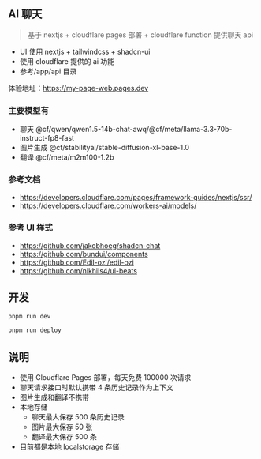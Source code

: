 ## AI 聊天

> 基于 nextjs + cloudflare pages 部署 + cloudflare function 提供聊天 api

- UI 使用 nextjs + tailwindcss + shadcn-ui
- 使用 cloudflare 提供的 ai 功能
- 参考/app/api 目录

体验地址：https://my-page-web.pages.dev

### 主要模型有

- 聊天 @cf/qwen/qwen1.5-14b-chat-awq/@cf/meta/llama-3.3-70b-instruct-fp8-fast
- 图片生成 @cf/stabilityai/stable-diffusion-xl-base-1.0
- 翻译 @cf/meta/m2m100-1.2b

### 参考文档

- https://developers.cloudflare.com/pages/framework-guides/nextjs/ssr/
- https://developers.cloudflare.com/workers-ai/models/

### 参考 UI 样式

- https://github.com/jakobhoeg/shadcn-chat
- https://github.com/bundui/components
- https://github.com/Edil-ozi/edil-ozi
- https://github.com/nikhils4/ui-beats

## 开发

```bash
pnpm run dev

pnpm run deploy
```

## 说明

- 使用 Cloudflare Pages 部署，每天免费 100000 次请求
- 聊天请求接口时默认携带 4 条历史记录作为上下文
- 图片生成和翻译不携带
- 本地存储
  - 聊天最大保存 500 条历史记录
  - 图片最大保存 50 张
  - 翻译最大保存 500 条
- 目前都是本地 localstorage 存储
